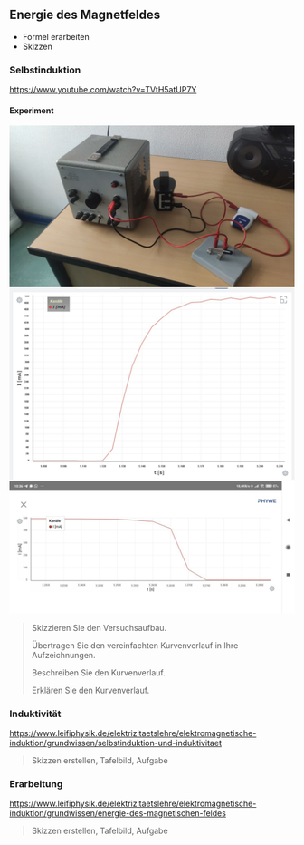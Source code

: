 ## Energie des Magnetfeldes

- Formel erarbeiten
- Skizzen

### Selbstinduktion

https://www.youtube.com/watch?v=TVtH5atUP7Y

#### Experiment

![](Spule_Selbstinduktion_Aufbau.jpg)
![](Spule_Selbstinduktion_Einschalten.jpg)
![](Spule_Selbstinduktion_Ausschalten.jpg)


> Skizzieren Sie den Versuchsaufbau.
>
> Übertragen Sie den vereinfachten Kurvenverlauf in Ihre Aufzeichnungen.
>
> Beschreiben Sie den Kurvenverlauf.
>
> Erklären Sie den Kurvenverlauf.

### Induktivität

https://www.leifiphysik.de/elektrizitaetslehre/elektromagnetische-induktion/grundwissen/selbstinduktion-und-induktivitaet

> Skizzen erstellen, Tafelbild, Aufgabe

### Erarbeitung

https://www.leifiphysik.de/elektrizitaetslehre/elektromagnetische-induktion/grundwissen/energie-des-magnetischen-feldes

> Skizzen erstellen, Tafelbild, Aufgabe


